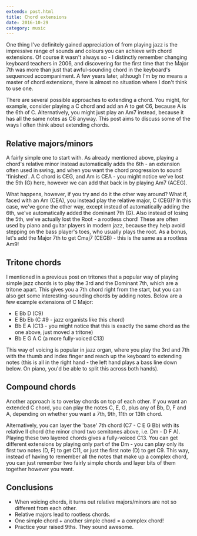 ```yaml
---
extends: post.html
title: Chord extensions
date: 2016-10-29
category: music
---
```


One thing I've definitely gained appreciation of from playing jazz is the impressive range of sounds and colours you can
achieve with chord extensions. Of course it wasn't always so - I distinctly remember changing keyboard teachers in 2006,
and discovering for the first time that the Major 7th was more than just that awful-sounding chord in the keyboard's
sequenced accompaniment. A few years later, although I'm by no means a master of chord extensions, there is almost no
situation where I don't think to use one.

There are several possible approaches to extending a chord. You might, for example, consider playing a C chord and add
an A to get C6, because A is the 6th of C. Alternatively, you might just play an Am7 instead, because it has all the
same notes as C6 anyway. This post aims to discuss some of the ways I often think about extending chords.

## Relative majors/minors
A fairly simple one to start with. As already mentioned above, playing a chord's relative minor instead automatically
adds the 6th - an extension often used in swing, and when you want the chord progression to sound 'finished'. A C chord
is CEG, and Am is CEA - you might notice we've lost the 5th (G) here, however we can add that back in by playing Am7
(ACEG).

What happens, however, if you try and do it the other way around? What if, faced with an Am (CEA), you instead play the
relative major, C (CEG)? In this case, we've gone the other way, except instead of automatically adding the 6th, we've
automatically added the dominant 7th (G). Also instead of losing the 5th, we've actually lost the Root - a rootless
chord! These are often used by piano and guitar players in modern jazz, because they help avoid stepping on the bass
player's toes, who usually plays the root. As a bonus, let's add the Major 7th to get Cmaj7 (CEGB) - this is the same as
a rootless Am9!

## Tritone chords
I mentioned in a previous post on tritones that a popular way of playing simple jazz chords is to play the 3rd and the
Dominant 7th, which are a tritone apart. This gives you a 7th chord right from the start, but you can also get some
interesting-sounding chords by adding notes. Below are a few example extensions of C Major:

- E Bb D (C9)
- E Bb Eb (C \#9 - jazz organists like this chord)
- Bb E A (C13 - you might notice that this is exactly the same chord as the one above, just moved a tritone)
- Bb E G A C (a more fully-voiced C13)

This way of voicing is popular in jazz organ, where you play the 3rd and 7th with the thumb and index finger and reach
up the keyboard to extending notes (this is all in the right hand - the left hand plays a bass line down below. On
piano, you'd be able to split this across both hands).

## Compound chords
Another approach is to overlay chords on top of each other. If you want an extended C chord, you can play the notes C,
E, G, plus any of Bb, D, F and A, depending on whether you want a 7th, 9th, 11th or 13th chord.

Alternatively, you can layer the 'base' 7th chord (C7 - C E G Bb) with its relative II chord (the minor chord two
semitones above, i.e. Dm - D F A). Playing these two layered chords gives a fully-voiced C13. You can get different
extensions by playing only part of the Dm - you can play only its first two notes (D, F) to get C11, or just the first
note (D) to get C9. This way, instead of having to remember all the notes that make up a complex chord, you can just
remember two fairly simple chords and layer bits of them together however you want.

## Conclusions
- When voicing chords, it turns out relative majors/minors are not so different from each other.
- Relative majors lead to rootless chords.
- One simple chord + another simple chord = a complex chord!
- Practice your raised 9ths. They sound awesome.
